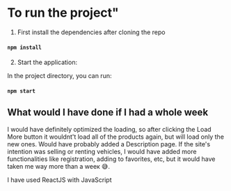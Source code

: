 # To run the project"

1. First install the dependencies after cloning the repo

#### `npm install`

2. Start the application:

In the project directory, you can run:

#### `npm start`

## What would I have done if I had a whole week

I would have definitely optimized the loading, so after clicking the Load More button it wouldnt't load all of the products again, but will load only the new ones. Would have probably added a Description page. If the site's intention was selling or renting vehicles, I would have added more functionalities like registration, adding to favorites, etc, but it would have taken me way more than a weек 😅.

I have used ReactJS with JavaScript
